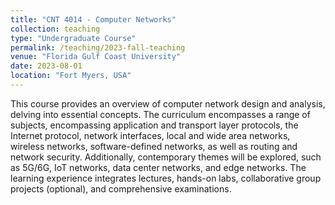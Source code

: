 ```yaml
---
title: "CNT 4014 - Computer Networks"
collection: teaching
type: "Undergraduate Course"
permalink: /teaching/2023-fall-teaching
venue: "Florida Gulf Coast University"
date: 2023-08-01
location: "Fort Myers, USA"
---
```


This course provides an overview of computer network design and analysis, delving into essential concepts. The curriculum encompasses a range of subjects, encompassing application and transport layer protocols, the Internet protocol, network interfaces, local and wide area networks, wireless networks, software-defined networks, as well as routing and network security. Additionally, contemporary themes will be explored, such as 5G/6G, IoT networks, data center networks, and edge networks. The learning experience integrates lectures, hands-on labs, collaborative group projects (optional), and comprehensive examinations.

